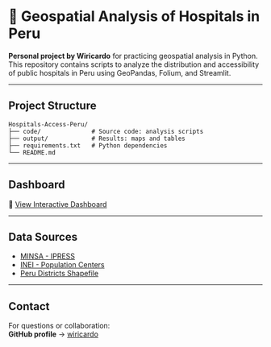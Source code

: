 # 🏥 Geospatial Analysis of Hospitals in Peru 

**Personal project by Wiricardo** for practicing geospatial analysis in Python.  
This repository contains scripts to analyze the distribution and accessibility of public hospitals in Peru using GeoPandas, Folium, and Streamlit.

---

## Project Structure

```
Hospitals-Access-Peru/
├── code/              # Source code: analysis scripts
├── output/            # Results: maps and tables
├── requirements.txt   # Python dependencies
└── README.md
```

---

## Dashboard

🔗 [View Interactive Dashboard]()  

---

## Data Sources

- [MINSA - IPRESS](https://datosabiertos.gob.pe/dataset/minsa-ipress)
- [INEI - Population Centers](https://datosabiertos.gob.pe/dataset/dataset-centros-poblados)
- [Peru Districts Shapefile](https://github.com/d2cml-ai/Data-Science-Python/blob/main/Lectures/Lecture_5/Geopandas1.ipynb)

---

## Contact

For questions or collaboration:  
**GitHub profile** → [wiricardo](https://github.com/wiricardo)
